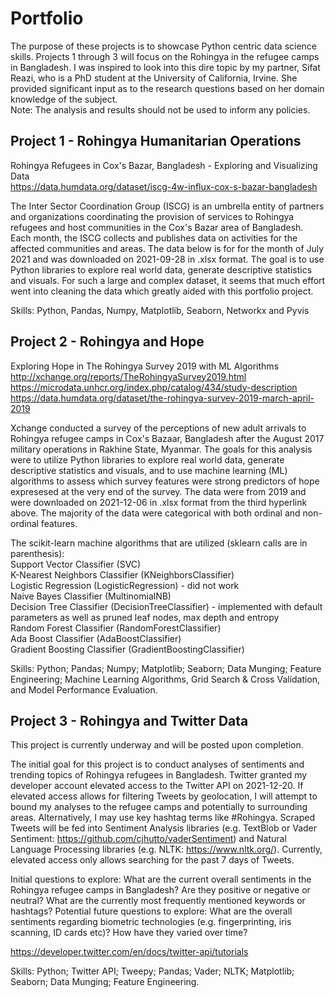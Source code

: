 # Portfolio
The purpose of these projects is to showcase Python centric data science skills.  Projects 1 through 3 will focus on the Rohingya in the refugee camps in Bangladesh. I was inspired to look into this dire topic by my partner, Sifat Reazi, who is a PhD student at the University of California, Irvine. She provided significant input as to the research questions based on her domain knowledge of the subject. 
<br/>Note: The analysis and results should not be used to inform any policies.


## Project 1 - Rohingya Humanitarian Operations

Rohingya Refugees in Cox's Bazar, Bangladesh - Exploring and Visualizing Data<br/>
https://data.humdata.org/dataset/iscg-4w-influx-cox-s-bazar-bangladesh

The Inter Sector Coordination Group (ISCG) is an umbrella entity of partners and organizations coordinating the provision of services to Rohingya refugees and host communities in the Cox's Bazar area of Bangladesh. Each month, the ISCG collects and publishes data on activities for the affected communities and areas. The data below is for for the month of July 2021 and was downloaded on 2021-09-28 in .xlsx format. The goal is to use Python libraries to explore real world data, generate descriptive statistics and visuals. For such a large and complex dataset, it seems that much effort went into cleaning the data which greatly aided with this portfolio project.

Skills: Python, Pandas, Numpy, Matplotlib, Seaborn, Networkx and Pyvis

## Project 2 - Rohingya and Hope

Exploring Hope in The Rohingya Survey 2019 with ML Algorithms<br/>
http://xchange.org/reports/TheRohingyaSurvey2019.html<br/>
https://microdata.unhcr.org/index.php/catalog/434/study-description<br/>
https://data.humdata.org/dataset/the-rohingya-survey-2019-march-april-2019

Xchange conducted a survey of the perceptions of new adult arrivals to Rohingya refugee camps in Cox's Bazaar, Bangladesh after the August 2017 military operations in Rakhine State, Myanmar. The goals for this analysis were to utilize Python libraries to explore real world data, generate descriptive statistics and visuals, and to use machine learning (ML) algorithms to assess which survey features were strong predictors of hope expresesed at the very end of the survey. The data were from 2019 and were downloaded on 2021-12-06 in .xlsx format from the third hyperlink above. The majority of the data were categorical with both ordinal and non-ordinal features.

The scikit-learn machine algorithms that are utilized (sklearn calls are in parenthesis): <br/>Support Vector Classifier (SVC) <br/>K-Nearest Neighbors Classifier (KNeighborsClassifier) <br/>Logistic Regression (LogisticRegression) - did not work <br/>Naive Bayes Classifier (MultinomialNB) <br/>Decision Tree Classifier (DecisionTreeClassifier) - implemented with default parameters as well as pruned leaf nodes, max depth and entropy <br/>Random Forest Classifier (RandomForestClassifier) <br/>Ada Boost Classifier (AdaBoostClassifier) <br/>Gradient Boosting Classifier (GradientBoostingClassifier)

Skills: Python; Pandas; Numpy; Matplotlib; Seaborn; Data Munging; Feature Engineering; Machine Learning Algorithms, Grid Search & Cross Validation, and Model Performance Evaluation.

## Project 3 - Rohingya and Twitter Data

This project is currently underway and will be posted upon completion.

The initial goal for this project is to conduct analyses of sentiments and trending topics of Rohingya refugees in Bangladesh. Twitter granted my developer account elevated access to the Twitter API on 2021-12-20. If elevated access allows for filtering Tweets by geolocation, I will attempt to bound my analyses to the refugee camps and potentially to surrounding areas. Alternatively, I may use key hashtag terms like #Rohingya. Scraped Tweets will be fed into Sentiment Analysis libraries (e.g. TextBlob or Vader Sentiment: https://github.com/cjhutto/vaderSentiment) and Natural Language Processing libraries (e.g. NLTK: https://www.nltk.org/). Currently, elevated access only allows searching for the past 7 days of Tweets.

Initial questions to explore: What are the current overall sentiments in the Rohingya refugee camps in Bangladesh? Are they positive or negative or neutral? What are the currently most frequently mentioned keywords or hashtags? 
Potential future questions to explore: What are the overall sentiments regarding biometric technologies (e.g. fingerprinting, iris scanning, ID cards etc)? How have they varied over time?

https://developer.twitter.com/en/docs/twitter-api/tutorials<br/>

Skills: Python; Twitter API; Tweepy; Pandas; Vader; NLTK; Matplotlib; Seaborn; Data Munging; Feature Engineering.
